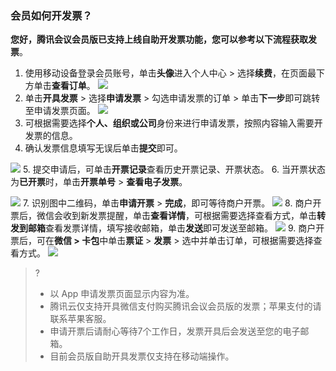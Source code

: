 ### 会员如何开发票？
**您好，腾讯会议会员版已支持上线自助开发票功能，您可以参考以下流程获取发票**。
1. 使用移动设备登录会员账号，单击**头像**进入个人中心 > 选择**续费**，在页面最下方单击**查看订单**。
![](https://qcloudimg.tencent-cloud.cn/raw/1377b46b18e6bc87ffca1ad186a48b52.png)
2. 单击**开具发票** > 选择**申请发票** > 勾选申请发票的订单 > 单击**下一步**即可跳转至申请发票页面。
![](https://qcloudimg.tencent-cloud.cn/raw/f2d2468b36890823d350ba4353b7cf58.png)
3. 可根据需要选择**个人、组织或公司**身份来进行申请发票，按照内容输入需要开发票的信息。
4. 确认发票信息填写无误后单击**提交**即可。

![](https://qcloudimg.tencent-cloud.cn/raw/fd35d6d13236d28d02e9f384f44fc259.png)
5. 提交申请后，可单击**开票记录**查看历史开票记录、开票状态。
6. 当开票状态为**已开票**时，单击**开票单号** > **查看电子发票**。

![](https://qcloudimg.tencent-cloud.cn/raw/9612c70b2d36861e4c3902340f83eded.png)
7. 识别图中二维码，单击**申请开票** > **完成**，即可等待商户开票。
![](https://qcloudimg.tencent-cloud.cn/raw/cf703365f6770926e53b58fe7f3c5122.png)
8. 商户开票后，微信会收到新发票提醒，单击**查看详情**，可根据需要选择查看方式，单击**转发到邮箱**查看发票详情，填写接收邮箱，单击**发送**即可发送至邮箱。
![](https://qcloudimg.tencent-cloud.cn/raw/a16e5afe298a252620ac505417ce53d0.png)
9. 商户开票后，可在**微信 > 卡包**中单击**票证** > **发票** > 选中并单击订单，可根据需要选择查看方式。
![](https://qcloudimg.tencent-cloud.cn/raw/b6252be875e68b63c6541c82b2c36e3b.png)

>?
>- 以 App 申请发票页面显示内容为准。
>- 腾讯云仅支持开具微信支付购买腾讯会议会员版的发票；苹果支付的请联系苹果客服。
>- 申请开票后请耐心等待7个工作日，发票开具后会发送至您的电子邮箱。
>- 目前会员版自助开具发票仅支持在移动端操作。
